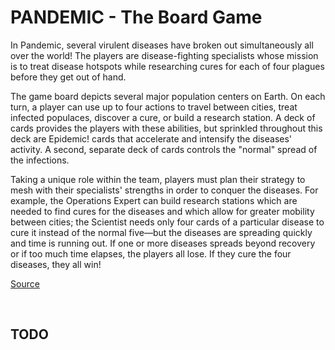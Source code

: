 # PANDEMIC - The Board Game

In Pandemic, several virulent diseases have broken out simultaneously all over the world! The players are disease-fighting specialists whose mission is to treat disease hotspots while researching cures for each of four plagues before they get out of hand. 

The game board depicts several major population centers on Earth. On each turn, a player can use up to four actions to travel between cities, treat infected populaces, discover a cure, or build a research station. A deck of cards provides the players with these abilities, but sprinkled throughout this deck are Epidemic! cards that accelerate and intensify the diseases' activity. A second, separate deck of cards controls the "normal" spread of the infections. 

Taking a unique role within the team, players must plan their strategy to mesh with their specialists' strengths in order to conquer the diseases. For example, the Operations Expert can build research stations which are needed to find cures for the diseases and which allow for greater mobility between cities; the Scientist needs only four cards of a particular disease to cure it instead of the normal five—but the diseases are spreading quickly and time is running out. If one or more diseases spreads beyond recovery or if too much time elapses, the players all lose. If they cure the four diseases, they all win!

[Source](https://boardgamegeek.com/boardgame/30549/pandemic)

&nbsp;

## TODO